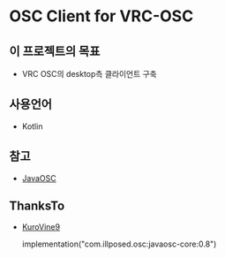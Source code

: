 # OSC Client for VRC-OSC

## 이 프로젝트의 목표

- VRC OSC의 desktop측 클라이언트 구축

## 사용언어

- Kotlin

## 참고

- [JavaOSC](https://github.com/hoijui/JavaOSC)

## ThanksTo

- [KuroVine9](https://github.com/KuroVine9)

    implementation("com.illposed.osc:javaosc-core:0.8")
